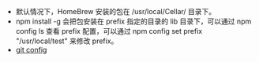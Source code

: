 * 默认情况下，HomeBrew 安装的包在 /usr/local/Cellar/ 目录下。
* npm install -g 会把包安装在 prefix 指定的目录的 lib 目录下，可以通过 npm config ls 查看 prefix 配置，可以通过 npm config set prefix "/usr/local/test" 来修改 prefix。
* [git config](https://help.github.com/articles/setting-your-username-in-git/)

